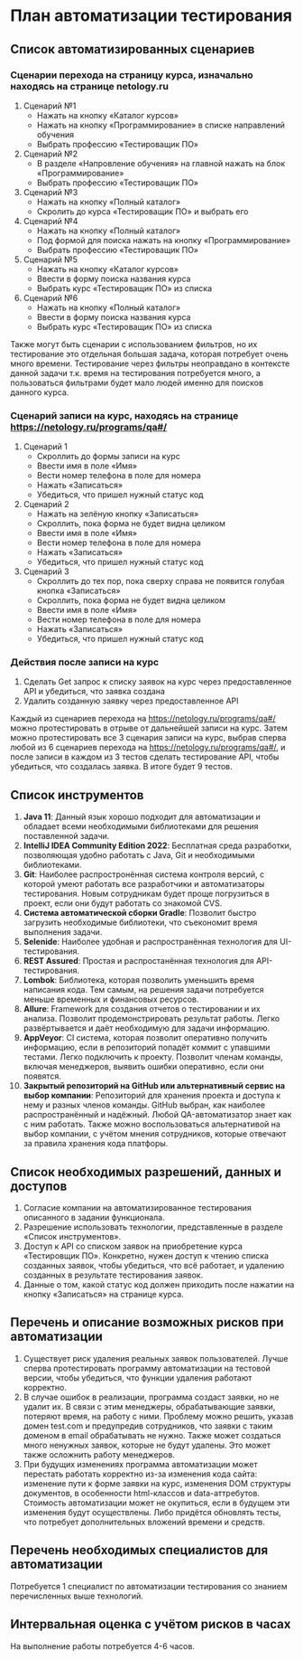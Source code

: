 # План автоматизации тестирования

## Список автоматизированных сценариев

### Сценарии перехода на страницу курса, изначально находясь на странице netology.ru
1. Сценарий №1
   - Нажать на кнопку «Каталог курсов» 
   - Нажать на кнопку «Программирование» в списке направлений обучения
   - Выбрать профессию «Тестироващик ПО»
2. Сценарий №2
   - В разделе «Напровление обучения» на главной нажать на блок «Программирование»
   - Выбрать профессию «Тестироващик ПО»
3. Сценарий №3
    - Нажать на кнопку «Полный каталог»
    - Скролить до курса «Тестироващик ПО» и выбрать его
4. Сценарий №4
    - Нажать на кнопку «Полный каталог»
    - Под формой для поиска нажать на кнопку «Программирование»
    - Выбрать профессию «Тестироващик ПО»
5. Сценарий №5
    - Нажать на кнопку «Каталог курсов»
    - Ввести в форму поиска названия курса
    - Выбрать курс «Тестироващик ПО» из списка
6. Сценарий №6
    - Нажать на кнопку «Полный каталог»
    - Ввести в форму поиска названия курса
    - Выбрать курс «Тестироващик ПО» из списка

Также могут быть сценарии с использованием фильтров, но их тестирование это отдельная большая задача, которая потребует очень много времени. Тестирование через фильтры неоправдано в контексте данной задачи т.к. время на тестирования потребуется много, а пользоваться фильтрами будет мало людей именно для поисков данного курса.

### Сценарий записи на курс, находясь на странице https://netology.ru/programs/qa#/
1.  Сценарий 1
     - Скроллить до формы записи на курс
     - Ввести имя в поле «Имя»
     - Вести номер телефона в поле для номера
     - Нажать «Записаться»
     - Убедиться, что пришел нужный статус код
2.  Сценарий 2
     - Нажать на зелёную кнопку «Записаться»
     - Скроллить, пока форма не будет видна целиком
     - Ввести имя в поле «Имя»
     - Вести номер телефона в поле для номера
     - Нажать «Записаться»
     - Убедиться, что пришел нужный статус код
1.  Сценарий 3
     - Скроллить до тех пор, пока сверху справа не появится голубая кнопка «Записаться»
     - Скроллить, пока форма не будет видна целиком
     - Ввести имя в поле «Имя»
     - Вести номер телефона в поле для номера
     - Нажать «Записаться»
     - Убедиться, что пришел нужный статус код

### Действия после записи на курс
1. Сделать Get запрос к списку заявок на курс через предоставленное API и убедиться, что заявка создана
2. Удалить созданную заявку через предоставленное API

Каждый из сценариев перехода на https://netology.ru/programs/qa#/ можно протестировать в отрыве от дальнейшей записи на курс. Затем можно протестировать все 3 сценария записи на курс, выбрав сперва любой из 6 сценариев перехода на https://netology.ru/programs/qa#/, и после записи в каждом из 3 тестов сделать тестирование API, чтобы убедиться, что создалась заявка. В итоге будет 9 тестов.

## Список инструментов
1. **Java 11**: Данный язык хорошо подходит для автоматизации и обладает всеми необходимыми библиотеками для решения поставленной задачи.
2. **IntelliJ IDEA Community Edition 2022**: Бесплатная среда разработки, позволяющая удобно работать с Java, Git и необходимыми библиотеками.
3. **Git**: Наиболее распростронённая система контроля версий, с которой умеют работать все разработчики и автоматизаторы тестирования. Новым сотрудникам будет проще погрузиться в проект, если они будут работать со знакомой CVS.
4. **Система автоматической сборки Gradle**: Позволит быстро загрузить необходимые библиотеки, что съекономит время выполнения задачи.
5. **Selenide**: Наиболее удобная и распространённая технология для UI-тестирования.
6. **REST Assured**: Простая и распростанённая технология для API-тестирования.
7. **Lombok**: Библиотека, которая позволить уменьшить время написания кода. Тем самым, на решения задачи потребуется меньше временных и финансовых ресурсов.
8. **Allure**: Framework для создания отчетов о тестировании и их анализа. Позволит продемонстрировать результат работы. Легко развёртывается и даёт необходимую для задачи информацию. 
9. **AppVeyor**: CI система, которая позволит оперативно получить информацию, если в репозиторий попадёт коммит с упавшими тестами. Легко подключить к проекту. Позволит членам команды, включая менеджеров, выявить ошибки оперативно, если они появятся.
10. **Закрытый репозиторий на GitHub или альтернативный сервис на выбор компании**: Репозиторий для хранения проекта и доступа к нему и разных членов команды. GitHub выбран, как наиболее распространённый и надёжный. Любой QA-автоматизатор знает как с ним работать. Также можно воспользоваться альтернативой на выбор компании, с учётом мнения сотрудников, которые отвечают за правила хранения кода платфоры. 

## Список необходимых разрешений, данных и доступов
1. Согласие компании на автоматизированное тестирования описанного в задании функционала.
2. Разрешение использовать технологии, представленные в разделе «Список инструментов».
3. Доступ к API со списком заявок на приобретение курса «Тестировщик ПО». Конкретно, нужен доступ к чтению списка созданных заявок, чтобы убедиться, что всё работает, и удалению созданных в результате тестирования заявок. 
4. Данные о том, какой статус код должен приходить после нажатии на кнопку «Записаться» на странице курса.

## Перечень и описание возможных рисков при автоматизации
1. Существует риск удаления реальных заявок пользователей. Лучше сперва протестировать программу автоматизации на тестовой версии, чтобы убедиться, что функции удаления работают корректно.
2. В случае ошибок в реализации, программа создаст заявки, но не удалит их. В связи с этим менеджеры, обрабатывающие заявки, потеряют время, на работу с ними. Проблему можно решить, указав домен test.com и предупредив сотрудников, что заявки с таким доменом в email обрабатывать не нужно. Также может создаться много ненужных заявок, которые не будут удалены. Это может также осложнить работу менеджеров.
3. При будущих изменениях программа автоматизации может перестать работать корректно из-за изменения кода сайта: изменение пути к форме заявки на курс, изменения DOM структуры документов, в особенности html-классов и data-аттребутов. Стоимость автоматизации может не окупиться, если в будущем эти изменения будут осуществлены. Либо придётся обновлять тесты, что потребует дополнительных вложений времени и средств.

## Перечень необходимых специалистов для автоматизации
Потребуется 1 специалист по автоматизации тестирования со знанием перечисленных выше технологий.

## Интервальная оценка с учётом рисков в часах
На выполнение работы потребуется 4-6 часов.